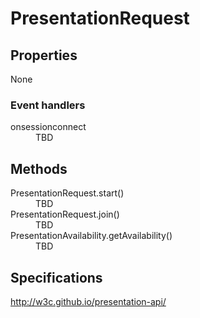 # PresentationRequest

## Properties

None

### Event handlers

<dl>
  <dt>onsessionconnect</dt>
  <dd>TBD</dd>
</dl>

## Methods

<dl>
  <dt>PresentationRequest.start()</dt>
  <dd>TBD</dd>
  <dt>PresentationRequest.join()</dt>
  <dd>TBD</dd>
  <dt>PresentationAvailability.getAvailability()</dt>
  <dd>TBD</dd>
</dl>

## Specifications

<http://w3c.github.io/presentation-api/>
